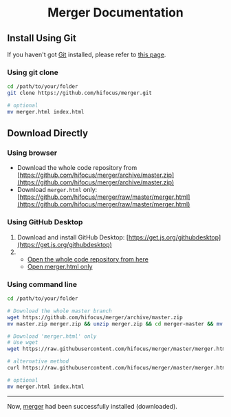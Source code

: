 <h1 align="center">Merger Documentation</h1>

## Install Using Git

If you haven't got [Git](https://git-scm.com) installed, please refer to [this page](install-git.md).

### Using git clone
```bash
cd /path/to/your/folder
git clone https://github.com/hifocus/merger.git

# optional
mv merger.html index.html
```

## Download Directly
### Using browser
- Download the whole code repository from [https://github.com/hifocus/merger/archive/master.zip](https://github.com/hifocus/merger/archive/master.zip)
- Download `merger.html` only: [https://github.com/hifocus/merger/raw/master/merger.html](https://github.com/hifocus/merger/raw/master/merger.html)

### Using GitHub Desktop
1. Download and install GitHub Desktop: [https://get.js.org/githubdesktop](https://get.js.org/githubdesktop)
2. - [Open the whole code repository from here](x-github-client://openRepo/https://github.com/hifocus/merger)
   - [Open merger.html only](x-github-client://openRepo/https://github.com/hifocus/merger?branch=master&filepath=merger.html)

### Using command line
```bash
cd /path/to/your/folder

# Download the whole master branch
wget https://github.com/hifocus/merger/archive/master.zip
mv master.zip merger.zip && unzip merger.zip && cd merger-master && mv * ../ && cd ../ && rm -rf merger-master

# Download 'merger.html' only
# Use wget
wget https://raw.githubusercontent.com/hifocus/merger/master/merger.html

# alternative method
curl https://raw.githubusercontent.com/hifocus/merger/master/merger.html --output merger.html

# optional
mv merger.html index.html
```
-----------------------
Now, [merger](https://github.com/hifocus/merger) had been successfully installed (downloaded).